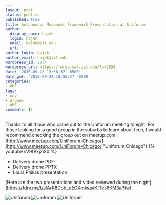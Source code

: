 ```yaml
---
layout: post
status: publish
published: true
title: Autonomous Movement Framework Presentation at Uniforum
author:
  display_name: hajek
  login: hajek
  email: hajek@iit.edu
  url: ''
author_login: hajek
author_email: hajek@iit.edu
wordpress_id: 2034
wordpress_url: https://forge.sat.iit.edu/?p=2034
date: '2016-09-28 13:58:37 -0500'
date_gmt: '2016-09-28 18:58:37 -0500'
categories:
- AMF
tags:
- uav
- drones
- AMF
comments: []
---
```


Thanks to all those who came out to the Uniforum meeting tonight.  For those looking for a good group in the suburbs to learn about tech, I would recommend checking the group out on meetup.com:
[http://www.meetup.com/UniForum-Chicago/](http://www.meetup.com/UniForum-Chicago/ "Uniforum Chicago")
{% youtube sV9fBxjziS0 %}

 * Delivery drone PDF
 * Delivery drone PPTX
 * Louis Philias presentation

[Here are the two presentations and video reviewed during the night] (https://1drv.ms/f/s!ArK8DobLdEGXmIwavKfTvs8KM3aPtw)
 
![*Uniforum*](/assets/2016/09/WP_20160927_19_48_55_Pro-768x432.jpg "Uniforum")
![*Uniforum*](/assets/2016/09/WP_20160927_19_49_04_Pro-768x432.jpg "Uniforum")
![*Uniforum*](/assets/2016/09/WP_20160927_19_53_19_Pro-768x432.jpg "Uniforum")

